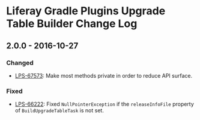 # Liferay Gradle Plugins Upgrade Table Builder Change Log

## 2.0.0 - 2016-10-27

### Changed
- [LPS-67573]: Make most methods private in order to reduce API surface.

### Fixed
- [LPS-66222]: Fixed `NullPointerException` if the `releaseInfoFile` property of
`BuildUpgradeTableTask` is not set.

[LPS-66222]: https://issues.liferay.com/browse/LPS-66222
[LPS-67573]: https://issues.liferay.com/browse/LPS-67573
